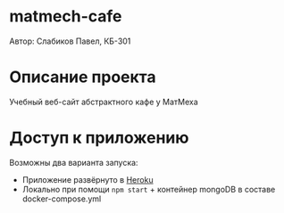 # matmech-cafe
Автор: Слабиков Павел, КБ-301
# Описание проекта
Учебный веб-сайт абстрактного кафе у МатМеха
# Доступ к приложению
Возможны два варианта запуска:
- Приложение развёрнуто в [Heroku](https://matmech-cafe.herokuapp.com/)
- Локально при помощи `npm start` + контейнер mongoDB в составе docker-compose.yml
